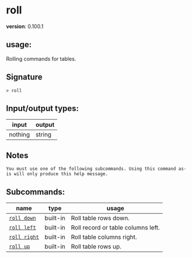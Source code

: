 # roll

**version**: 0.100.1

## **usage**:

Rolling commands for tables.

## Signature

`> roll `

## Input/output types:

| input   | output |
| ------- | ------ |
| nothing | string |

## Notes

```text
You must use one of the following subcommands. Using this command as-is will only produce this help message.
```

## Subcommands:

| name                                         | type     | usage                              |
| -------------------------------------------- | -------- | ---------------------------------- |
| [`roll down`](/commands/docs/roll_down.md)   | built-in | Roll table rows down.              |
| [`roll left`](/commands/docs/roll_left.md)   | built-in | Roll record or table columns left. |
| [`roll right`](/commands/docs/roll_right.md) | built-in | Roll table columns right.          |
| [`roll up`](/commands/docs/roll_up.md)       | built-in | Roll table rows up.                |

